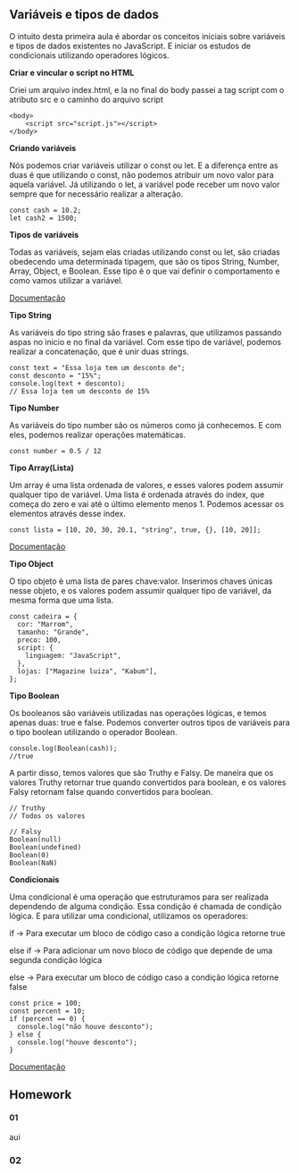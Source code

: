## Variáveis e tipos de dados

O intuito desta primeira aula é abordar os conceitos iniciais sobre variáveis e tipos de dados existentes no JavaScript. E iniciar os estudos de condicionais utilizando operadores lógicos.

**Criar e vincular o script no HTML**

Criei um arquivo index.html, e la no final do body passei a tag script com o atributo src e o caminho do arquivo script

```
<body>
    <script src="script.js"></script>
</body>
```

**Criando variáveis**

Nós podemos criar variáveis utilizar o const ou let. E a diferença entre as duas é que utilizando o const, não podemos atribuir um novo valor para aquela variável. Já utilizando o let, a variável pode receber um novo valor sempre que for necessário realizar a alteração.

```
const cash = 10.2;
let cash2 = 1500;
```

**Tipos de variáveis**

Todas as variáveis, sejam elas criadas utilizando const ou let, são criadas obedecendo uma determinada tipagem, que são os tipos String, Number, Array, Object, e Boolean. Esse tipo é o que vai definir o comportamento e como vamos utilizar a variável.

[Documentação](https://developer.mozilla.org/pt-BR/docs/Web/JavaScript/Guide/Grammar_and_types)

**Tipo String**

As variáveis do tipo string são frases e palavras, que utilizamos passando aspas no inicio e no final da variável. Com esse tipo de variável, podemos realizar a concatenação, que é unir duas strings.

```
const text = "Essa loja tem um desconto de";
const desconto = "15%";
console.log(text + desconto);
// Essa loja tem um desconto de 15%
```

**Tipo Number**

As variáveis do tipo number são os números como já conhecemos. E com eles, podemos realizar operações matemáticas.

```
const number = 0.5 / 12
```

**Tipo Array(Lista)**

Um array é uma lista ordenada de valores, e esses valores podem assumir qualquer tipo de variável. Uma lista é ordenada através do index, que começa do zero e vai até o último elemento menos 1. Podemos acessar os elementos através desse index.

```
const lista = [10, 20, 30, 20.1, "string", true, {}, [10, 20]];
```

[Documentação](https://developer.mozilla.org/pt-BR/docs/Web/JavaScript/Reference/Global_Objects/Array)

**Tipo Object**

O tipo objeto é uma lista de pares chave:valor. Inserimos chaves únicas nesse objeto, e os valores podem assumir qualquer tipo de variável, da mesma forma que uma lista.

```
const cadeira = {
  cor: "Marrom",
  tamanho: "Grande",
  preco: 100,
  script: {
    linguagem: "JavaScript",
  },
  lojas: ["Magazine luiza", "Kabum"],
};
```

**Tipo Boolean**

Os booleanos são variáveis utilizadas nas operações lógicas, e temos apenas duas: true e false. Podemos converter outros tipos de variáveis para o tipo boolean utilizando o operador Boolean.

```
console.log(Boolean(cash));
//true
```

A partir disso, temos valores que são Truthy e Falsy. De maneira que os valores Truthy retornar true quando convertidos para boolean, e os valores Falsy retornam false quando convertidos para boolean.

```
// Truthy
// Todos os valores

// Falsy
Boolean(null)
Boolean(undefined)
Boolean(0)
Boolean(NaN)
```

**Condicionais**

Uma condicional é uma operação que estruturamos para ser realizada dependendo de alguma condição. Essa condição é chamada de condição lógica. E para utilizar uma condicional, utilizamos os operadores:

if → Para executar um bloco de código caso a condição lógica retorne true

else if → Para adicionar um novo bloco de código que depende de uma segunda condição lógica

else → Para executar um bloco de código caso a condição lógica retorne false

```
const price = 100;
const percent = 10;
if (percent == 0) {
  console.log("não houve desconto");
} else {
  console.log("houve desconto");
}
```

[Documentação](https://developer.mozilla.org/pt-BR/docs/Web/JavaScript/Reference/Statements/if...else)

## Homework

#### 01

aui

### 02
